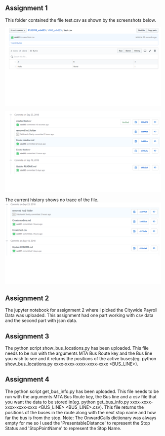 ## Assignment 1
This folder contained the file test.csv as shown by the screenshots below.

![Image did not load](file_evidence.png)

![Image did not load](commit_before.png)

The current history shows no trace of the file.
![Image did not load](commit_after.png)

## Assignment 2
The jupyter notebook for assignment 2 where I picked the Citywide Payroll Data was uploaded. This assignment had one part working with csv data and the second part with json data.

## Assignment 3
The python script show_bus_locations.py has been uploaded. This file needs to be run with the arguments MTA Bus Route key and the Bus line you wish to see and it returns the positions of the active buses(eg. python show_bus_locations.py xxxx-xxxx-xxxx-xxxx-xxxx <BUS_LINE>).

## Assignment 4
The python script get_bus_info.py has been uploaded. This file needs to be run with the arguments MTA Bus Route key, the Bus line and a csv file that you want the data to be stored in(eg. python get_bus_info.py xxxx-xxxx-xxxx-xxxx-xxxx <BUS_LINE> <BUS_LINE>.csv). This file returns the positions of the buses in the route along with the next stop name and how far the bus is from the stop. Note: The OnwardCalls dictionary was always empty for me so I used the 'PresentableDistance' to represent the Stop Status and 'StopPointName' to represent the Stop Name. 
